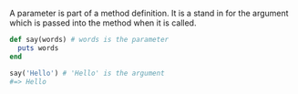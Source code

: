 A parameter is part of a method definition. It is a stand in for the argument which is passed into the method when it is called. 

```Ruby
def say(words) # words is the parameter
  puts words
end

say('Hello') # 'Hello' is the argument
#=> Hello
```

